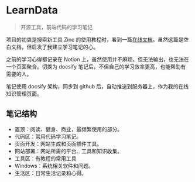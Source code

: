 # LearnData

> 开源工具，前端代码的学习笔记

项目的初衷是搜索新工具 Zinc 的使用教程时，看到一篇[在线文档](https://www.kancloud.cn/idcpj/python/2627102)。虽然这篇是空白文档，但启发了我建立学习笔记的心。

之前的学习心得都记录在 Notion 上，虽然使用并不麻烦，但无法输出，也无法在一个页面聚合。切换为 docsify 笔记后，不但自己的学习效率更高，也能帮助有需要的人。

笔记使用 docsify 架构，同步到 github 后，自动推送到服务器上，作为我的在线知识管理页面。

## 笔记结构

- 置顶：阅读、健身、商业，最频繁使用的部分。
- 代码区：常用代码学习笔记。
- 页面开发：网站生成和页面插件工具。
- 网站部署：网站所需的平台、工具和知识收集。
- 工具区：有教程的常用工具
- Windows：系统相关软件和问题。
- 生活区：日常生活记录和心得。
